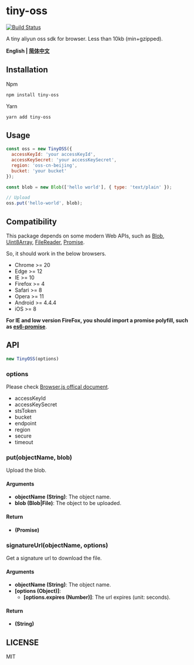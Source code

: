 # tiny-oss

[![Build Status](https://travis-ci.org/Alex1990/tiny-oss.svg?branch=master)](https://travis-ci.org/Alex1990/tiny-oss)

A tiny aliyun oss sdk for browser. Less than 10kb (min+gzipped).

**English | [简体中文](README_zh-CN.md)**

## Installation

Npm

```sh
npm install tiny-oss
```

Yarn

```sh
yarn add tiny-oss
```

## Usage

```js
const oss = new TinyOSS({
  accessKeyId: 'your accessKeyId',
  accessKeySecret: 'your accessKeySecret',
  region: 'oss-cn-beijing',
  bucket: 'your bucket'
});

const blob = new Blob(['hello world'], { type: 'text/plain' });

// Upload
oss.put('hello-world', blob);
```

## Compatibility

This package depends on some modern Web APIs, such as [Blob](https://developer.mozilla.org/en-US/docs/Web/API/Blob), [Uint8Array](https://developer.mozilla.org/en-US/docs/Web/JavaScript/Reference/Global_Objects/Uint8Array), [FileReader](https://developer.mozilla.org/en-US/docs/Web/API/FileReader), [Promise](https://developer.mozilla.org/en-US/docs/Web/JavaScript/Reference/Global_Objects/Promise).

So, it should work in the below browsers.

* Chrome >= 20
* Edge >= 12
* IE >= 10
* Firefox >= 4
* Safari >= 8
* Opera >= 11
* Android >= 4.4.4
* iOS >= 8

**For IE and low version FireFox, you should import a promise polyfill, such as [es6-promise](https://github.com/stefanpenner/es6-promise)**.

## API

```js
new TinyOSS(options)
```

### options

Please check [Browser.js offical document](https://help.aliyun.com/document_detail/64095.html?spm=a2c4g.11186623.6.1122.27976928XhTpTr).

* accessKeyId
* accessKeySecret
* stsToken
* bucket
* endpoint
* region
* secure
* timeout

### put(objectName, blob)

Upload the blob.

#### Arguments

* **objectName (String)**: The object name.
* **blob (Blob|File)**: The object to be uploaded.

#### Return

* **(Promise)**

### signatureUrl(objectName, options)

Get a signature url to download the file.

#### Arguments

* **objectName (String)**: The object name.
* **[options (Object)]**:
  + **[options.expires (Number)]**: The url expires (unit: seconds).

#### Return

* **(String)**

## LICENSE

MIT
